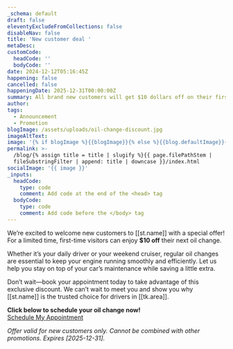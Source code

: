 ```yaml
---
_schema: default
draft: false
eleventyExcludeFromCollections: false
disableNav: false
title: 'New customer deal '
metaDesc:
customCode:
  headCode: ''
  bodyCode: ''
date: 2024-12-12T05:16:45Z
happening: false
cancelled: false
happeningDate: 2025-12-31T00:00:00Z
summary: All brand new customers will get $10 dollars off on their first oil change!
author:
tags:
  - Announcement
  - Promotion
blogImage: /assets/uploads/oil-change-discount.jpg
imageAltText:
image: '{% if blogImage %}{{blogImage}}{% else %}{{blog.defaultImage}}{% endif %}'
permalink: >-
  /blog/{% assign title = title | slugify %}{{ page.filePathStem |
  fileSubstringFilter | append: title | downcase }}/index.html
socialImage: '{{ image }}'
_inputs:
  headCode:
    type: code
    comment: Add code at the end of the <head> tag
  bodyCode:
    type: code
    comment: Add code before the </body> tag
---
```

We’re excited to welcome new customers to \[\[st.name\]\] with a special offer! For a limited time, first-time visitors can enjoy **$10 off** their next oil change.

Whether it’s your daily driver or your weekend cruiser, regular oil changes are essential to keep your engine running smoothly and efficiently. Let us help you stay on top of your car’s maintenance while saving a little extra.

Don’t wait—book your appointment today to take advantage of this exclusive discount. We can’t wait to meet you and show you why \[\[st.name\]\] is the trusted choice for drivers in \[\[tk.area\]\].

**Click below to schedule your oil change now!**<br>[Schedule My Appointment](/contact/)

*Offer valid for new customers only. Cannot be combined with other promotions. Expires \[2025-12-31\].*